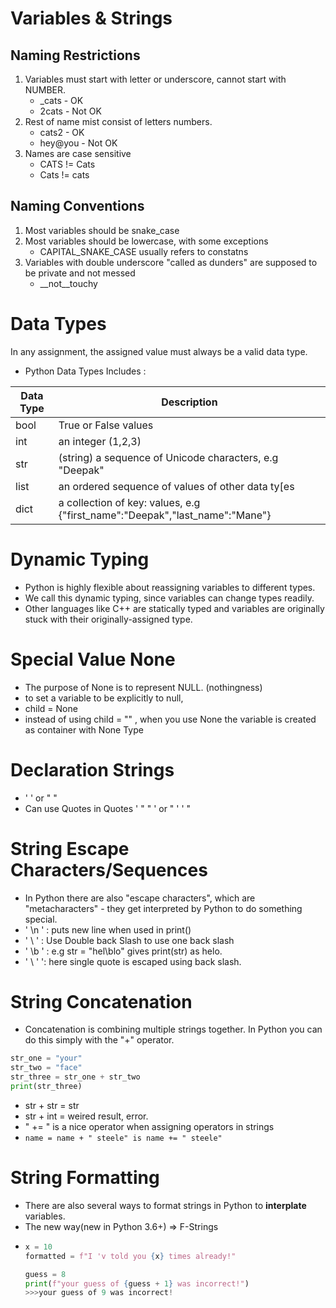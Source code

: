 # Variables & Strings

## Naming Restrictions
1. Variables must start with letter or underscore, cannot start with NUMBER.
   - _cats - OK
   - 2cats - Not OK
2. Rest of name mist consist of letters numbers.
   - cats2 - OK
   - hey@you - Not OK
3. Names are case sensitive
   - CATS != Cats
   - Cats != cats
   
   
## Naming Conventions
1. Most variables should be snake_case
2. Most variables should be lowercase, with some exceptions
   - CAPITAL_SNAKE_CASE usually refers to constatns
3. Variables with double underscore "called as dunders" are supposed to be private and not messed
   - __not__touchy


# Data Types
In any assignment, the assigned value must always be a valid data type.
- Python Data Types Includes :

|<b>Data Type<b/>|<b>Description<b/>|
|---|---|
|bool|True or False values|
|int|an integer (1,2,3)|
|str|(string) a sequence of Unicode characters, e.g "Deepak"|
|list|an ordered sequence of values of other data ty[es|
|dict|a collection of key: values, e.g {"first_name":"Deepak","last_name":"Mane"}|


# Dynamic Typing
- Python is highly flexible about reassigning variables to different types.
- We call this dynamic typing, since variables can change types readily.
- Other languages like C++ are statically typed and variables are originally stuck with their originally-assigned type.

# Special Value None
- The purpose of None is to represent NULL. (nothingness)
- to set a variable to be explicitly to null,
- child = None
- instead of using child = "" , when you use None the variable is created as container with None Type

# Declaration Strings
- ' ' or " "
- Can use Quotes in Quotes ' " " ' or "  ' ' "

# String Escape Characters/Sequences
- In Python there are also "escape characters", which are "metacharacters" - they get interpreted by Python to do something special.
- ' \n ' : puts new line when used in print()
- ' \\ ' : Use Double back Slash to use one back slash
- ' \b ' : e.g str = "hel\blo" gives print(str) as helo.
- ' \ ' ': here single quote is escaped using back slash.

# String Concatenation
- Concatenation is combining multiple strings together. In Python you can do this simply with the "+" operator.
```python
str_one = "your"
str_two = "face"
str_three = str_one + str_two
print(str_three)
```
- str + str = str
- str + int = weired result, error.
- " += " is a nice operator when assigning operators in strings
- ```name = name + " steele" is name += " steele"```

# String Formatting
- There are also several ways to format strings in Python to <b>interplate</b> variables.
- The new way(new in Python 3.6+) => F-Strings
- ```python 
  x = 10
  formatted = f"I 'v told you {x} times already!"
  
  guess = 8
  print(f"your guess of {guess + 1} was incorrect!")
  >>>your guess of 9 was incorrect!
  
  
```